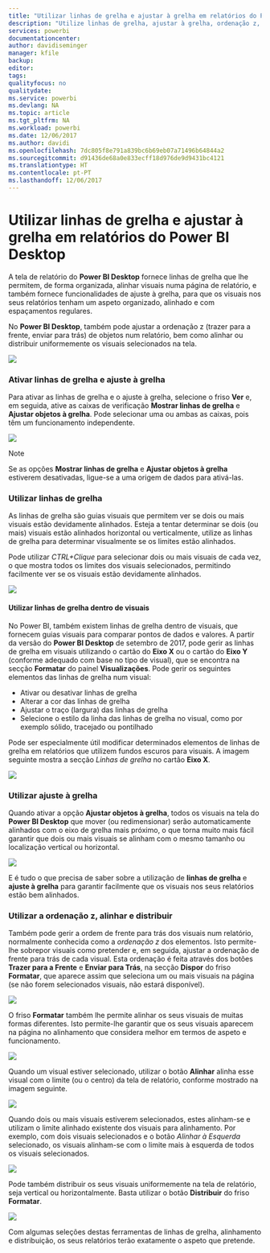 ```yaml
---
title: "Utilizar linhas de grelha e ajustar à grelha em relatórios do Power BI Desktop"
description: "Utilize linhas de grelha, ajustar à grelha, ordenação z, alinhamento e distribuição em relatórios do Power BI Desktop"
services: powerbi
documentationcenter: 
author: davidiseminger
manager: kfile
backup: 
editor: 
tags: 
qualityfocus: no
qualitydate: 
ms.service: powerbi
ms.devlang: NA
ms.topic: article
ms.tgt_pltfrm: NA
ms.workload: powerbi
ms.date: 12/06/2017
ms.author: davidi
ms.openlocfilehash: 7dc805f8e791a839bc6b69eb07a71496b64844a2
ms.sourcegitcommit: d91436de68a0e833ecff18d976de9d9431bc4121
ms.translationtype: HT
ms.contentlocale: pt-PT
ms.lasthandoff: 12/06/2017
---
```

# <a name="use-gridlines-and-snap-to-grid-in-power-bi-desktop-reports"></a>Utilizar linhas de grelha e ajustar à grelha em relatórios do Power BI Desktop
A tela de relatório do **Power BI Desktop** fornece linhas de grelha que lhe permitem, de forma organizada, alinhar visuais numa página de relatório, e também fornece funcionalidades de ajuste à grelha, para que os visuais nos seus relatórios tenham um aspeto organizado, alinhado e com espaçamentos regulares.

No **Power BI Desktop**, também pode ajustar a ordenação z (trazer para a frente, enviar para trás) de objetos num relatório, bem como alinhar ou distribuir uniformemente os visuais selecionados na tela.

![](media/desktop-gridlines-snap-to-grid/snap-to-grid_0.png)

### <a name="enabling-gridlines-and-snap-to-grid"></a>Ativar linhas de grelha e ajuste à grelha
Para ativar as linhas de grelha e o ajuste à grelha, selecione o friso **Ver** e, em seguida, ative as caixas de verificação **Mostrar linhas de grelha** e **Ajustar objetos à grelha**. Pode selecionar uma ou ambas as caixas, pois têm um funcionamento independente.

![](media/desktop-gridlines-snap-to-grid/snap-to-grid_1.png)

> [!NOTE]
> Se as opções **Mostrar linhas de grelha** e **Ajustar objetos à grelha** estiverem desativadas, ligue-se a uma origem de dados para ativá-las.
> 
> 

### <a name="using-gridlines"></a>Utilizar linhas de grelha
As linhas de grelha são guias visuais que permitem ver se dois ou mais visuais estão devidamente alinhados. Esteja a tentar determinar se dois (ou mais) visuais estão alinhados horizontal ou verticalmente, utilize as linhas de grelha para determinar visualmente se os limites estão alinhados.

Pode utilizar *CTRL+Clique* para selecionar dois ou mais visuais de cada vez, o que mostra todos os limites dos visuais selecionados, permitindo facilmente ver se os visuais estão devidamente alinhados.

![](media/desktop-gridlines-snap-to-grid/snap-to-grid_2.png)

#### <a name="using-gridlines-inside-visuals"></a>Utilizar linhas de grelha dentro de visuais
No Power BI, também existem linhas de grelha dentro de visuais, que fornecem guias visuais para comparar pontos de dados e valores. A partir da versão do **Power BI Desktop** de setembro de 2017, pode gerir as linhas de grelha em visuais utilizando o cartão do **Eixo X** ou o cartão do **Eixo Y** (conforme adequado com base no tipo de visual), que se encontra na secção **Formatar** do painel **Visualizações**. Pode gerir os seguintes elementos das linhas de grelha num visual:

* Ativar ou desativar linhas de grelha
* Alterar a cor das linhas de grelha
* Ajustar o traço (largura) das linhas de grelha
* Selecione o estilo da linha das linhas de grelha no visual, como por exemplo sólido, tracejado ou pontilhado

Pode ser especialmente útil modificar determinados elementos de linhas de grelha em relatórios que utilizem fundos escuros para visuais. A imagem seguinte mostra a secção *Linhas de grelha* no cartão **Eixo X**.

![](media/desktop-gridlines-snap-to-grid/snap-to-grid_9.png)

### <a name="using-snap-to-grid"></a>Utilizar ajuste à grelha
Quando ativar a opção **Ajustar objetos à grelha**, todos os visuais na tela do **Power BI Desktop** que mover (ou redimensionar) serão automaticamente alinhados com o eixo de grelha mais próximo, o que torna muito mais fácil garantir que dois ou mais visuais se alinham com o mesmo tamanho ou localização vertical ou horizontal.

![](media/desktop-gridlines-snap-to-grid/snap-to-grid_3.png)

E é tudo o que precisa de saber sobre a utilização de **linhas de grelha** e **ajuste à grelha** para garantir facilmente que os visuais nos seus relatórios estão bem alinhados.

### <a name="using-z-order-align-and-distribute"></a>Utilizar a ordenação z, alinhar e distribuir
Também pode gerir a ordem de frente para trás dos visuais num relatório, normalmente conhecida como a *ordenação z* dos elementos. Isto permite-lhe sobrepor visuais como pretender e, em seguida, ajustar a ordenação de frente para trás de cada visual. Esta ordenação é feita através dos botões **Trazer para a Frente** e **Enviar para Trás**, na secção **Dispor** do friso **Formatar**, que aparece assim que seleciona um ou mais visuais na página (se não forem selecionados visuais, não estará disponível).

![](media/desktop-gridlines-snap-to-grid/snap-to-grid_4.png)

O friso **Formatar** também lhe permite alinhar os seus visuais de muitas formas diferentes. Isto permite-lhe garantir que os seus visuais aparecem na página no alinhamento que considera melhor em termos de aspeto e funcionamento.

![](media/desktop-gridlines-snap-to-grid/snap-to-grid_5.png)

Quando um visual estiver selecionado, utilizar o botão **Alinhar** alinha esse visual com o limite (ou o centro) da tela de relatório, conforme mostrado na imagem seguinte.

![](media/desktop-gridlines-snap-to-grid/snap-to-grid_6.png)

Quando dois ou mais visuais estiverem selecionados, estes alinham-se e utilizam o limite alinhado existente dos visuais para alinhamento. Por exemplo, com dois visuais selecionados e o botão *Alinhar à Esquerda* selecionado, os visuais alinham-se com o limite mais à esquerda de todos os visuais selecionados.

![](media/desktop-gridlines-snap-to-grid/snap-to-grid_7.png)

Pode também distribuir os seus visuais uniformemente na tela de relatório, seja vertical ou horizontalmente. Basta utilizar o botão **Distribuir** do friso **Formatar**.

![](media/desktop-gridlines-snap-to-grid/snap-to-grid_8.png)

Com algumas seleções destas ferramentas de linhas de grelha, alinhamento e distribuição, os seus relatórios terão exatamente o aspeto que pretende.

